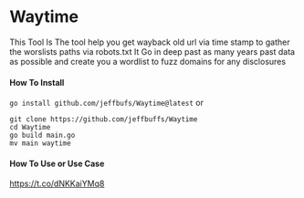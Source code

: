 # Waytime
This Tool Is The tool help you get wayback old url via time stamp to gather the worslists paths via robots.txt It Go in deep past as many years past data as possible and create you a wordlist to fuzz domains for any disclosures

#### How To Install

```go install github.com/jeffbufs/Waytime@latest```
or 
```
git clone https://github.com/jeffbuffs/Waytime
cd Waytime
go build main.go
mv main waytime
```
#### How To Use or Use Case
https://t.co/dNKKaiYMq8
